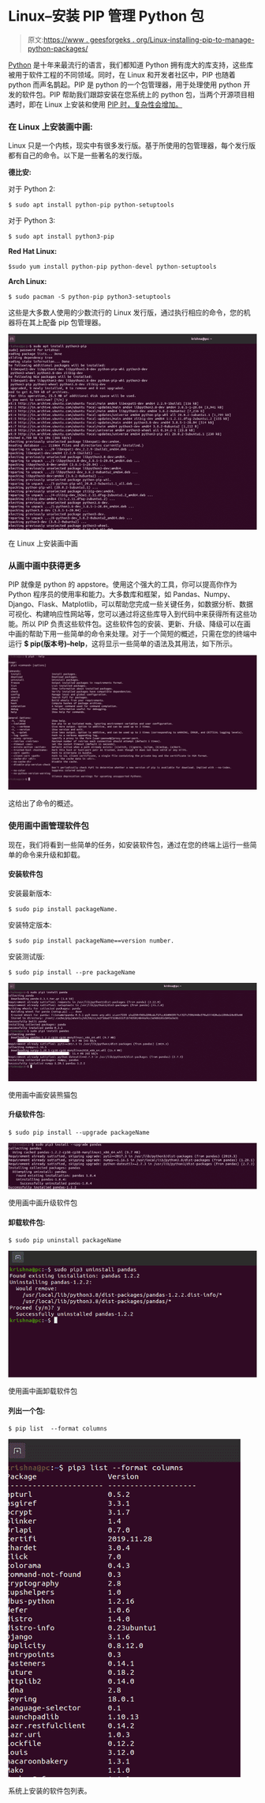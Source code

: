 # Linux–安装 PIP 管理 Python 包

> 原文:[https://www . geesforgeks . org/Linux-installing-pip-to-manage-python-packages/](https://www.geeksforgeeks.org/linux-installing-pip-to-manage-python-packages/)

[Python](https://www.geeksforgeeks.org/python-language-introduction/) 是十年来最流行的语言，我们都知道 Python 拥有庞大的库支持，这些库被用于软件工程的不同领域。同时，在 Linux 和开发者社区中，PIP 也随着 python 而声名鹊起。PIP 是 python 的一个包管理器，用于处理使用 python 开发的软件包。PIP 帮助我们跟踪安装在您系统上的 python 包，当两个开源项目相遇时，即在 Linux 上安装和使用 [PIP 时，复杂性会增加。](https://www.geeksforgeeks.org/how-to-install-pip-in-linux/)

### 在 Linux 上安装画中画:

Linux 只是一个内核，现实中有很多发行版。基于所使用的包管理器，每个发行版都有自己的命令。以下是一些著名的发行版。

**德比安:**

对于 Python 2:

```
$ sudo apt install python-pip python-setuptools
```

对于 Python 3:

```
$ sudo apt install python3-pip
```

**Red Hat Linux:**

```
$sudo yum install python-pip python-devel python-setuptools
```

**Arch Linux:**

```
$ sudo pacman -S python-pip python3-setuptools
```

这些是大多数人使用的少数流行的 Linux 发行版，通过执行相应的命令，您的机器将在其上配备 pip 包管理器。

![How To Install PIP to Manage Python Packages in Linux](img/0c364d2da0a453ce2c866ed316f861af.png)

在 Linux 上安装画中画

### 从画中画中获得更多

PIP 就像是 python 的 appstore。使用这个强大的工具，你可以提高你作为 Python 程序员的使用率和能力。大多数库和框架，如 Pandas、Numpy、Django、Flask、Matplotlib，可以帮助您完成一些关键任务，如数据分析、数据可视化、构建响应性网站等，您可以通过将这些库导入到代码中来获得所有这些功能。所以 PIP 负责这些软件包。这些软件包的安装、更新、升级、降级可以在画中画的帮助下用一些简单的命令来处理。对于一个简短的概述，只需在您的终端中运行 **$ pip(版本号)–help**，这将显示一些简单的语法及其用法，如下所示。

![How To Install PIP to Manage Python Packages in Linux](img/0db4ae855dd8266aa97f58f306e565cc.png)

这给出了命令的概述。

### 使用画中画管理软件包

现在，我们将看到一些简单的任务，如安装软件包，通过在您的终端上运行一些简单的命令来升级和卸载。

#### 安装软件包

安装最新版本:

```
$ sudo pip install packageName.
```

安装特定版本:

```
$ sudo pip install packageName==version number.
```

安装测试版:

```
$ sudo pip install --pre packageName
```

![How To Install PIP to Manage Python Packages in Linux](img/b4dc727c80b1a96d0454017f1c80feb3.png)

使用画中画安装熊猫包

#### 升级软件包:

```
$ sudo pip install --upgrade packageName
```

![How To Install PIP to Manage Python Packages in Linux](img/393c2fa1a65251336e86abe02155531c.png)

使用画中画升级软件包

#### 卸载软件包:

```
$ sudo pip uninstall packageName
```

![How To Install PIP to Manage Python Packages in Linux](img/8944768c0026b2738f58891de875ca1f.png)

使用画中画卸载软件包

#### 列出一个包:

```
$ pip list  --format columns
```

![How To Install PIP to Manage Python Packages in Linux](img/8d33a2e6d6dab34e56d5dd8b2ffbf52e.png)

系统上安装的软件包列表。